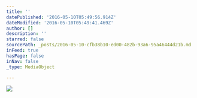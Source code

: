 ```yaml
---
title: ''
datePublished: '2016-05-10T05:49:56.914Z'
dateModified: '2016-05-10T05:49:41.469Z'
author: []
description: ''
starred: false
sourcePath: _posts/2016-05-10-cfb38b10-ed00-482b-93a6-95a46444d21b.md
inFeed: true
hasPage: false
inNav: false
_type: MediaObject

---
```

![](https://the-grid-user-content.s3-us-west-2.amazonaws.com/fa020b42-89b5-48ab-8be9-ed34d2597c9b.jpg)